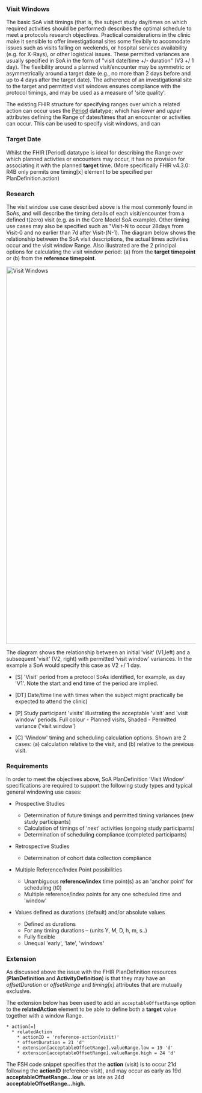 ### Visit Windows

The basic SoA visit timings (that is, the subject study day/times on which required activities should be performed) describes the optimal schedule to meet a protocols research objectives. Practical considerations in the clinic make it sensible to offer investigational sites some flexibily to accomodate issues such as visits falling on weekends, or hospital services availability (e.g. for X-Rays), or other logistical issues. These permitted variances are usually specified in SoA in the form of "visit date/time +/- duration" (V3 +/ 1 day). The flexibility around a planned visit/encounter may be symmetric or asymmetrically around a target date (e.g., no more than 2 days before and up to 4 days after the target date).  The adherence of an investigational site to the target and permitted visit windows ensures compliance with the protocol timings, and may be used as a measure of 'site quality'.

The existing FHIR structure for specifying ranges over which a related action can occur uses the [Period](https://hl7.org/fhir/datatypes.html#Period) datatype; which has _lower_ and _upper_ attributes defining the Range of dates/times that an encounter or activities can occur.  This can be used to specify visit windows, and can 

### Target Date

Whilst the FHIR [Period] datatype is ideal for describing the Range over which planned activties or encounters may occur, it has no provision for associating it with the planned **target** time. (More specifically FHIR v4.3.0: R4B only permits one timing[x] element to be specified per PlanDefinition.action) 

### Research

The visit window use case described above is the most commonly found in SoAs, and will describe the timing details of each visit/encounter from a defined t(zero) visit (e.g. as in the Core Model SoA example). Other timing use cases may also be specified such as "Visit-N to occur 28days from Visit-0 and no earlier than 7d after Visit-(N-1). The diagram below shows the relationship between the SoA visit descriptions, the actual times activities occur and the visit window Range. Also illustrated are the 2 principal options for calculating the visit window period:  (a) from the **target timepoint** or (b) from the **reference timepoint**.    

<img src="visit-window-research.png" alt="Visit Windows" width="1000px" style="float:none; margin: 0px 0px 0px 0px;" />

The diagram shows the relationship between an initial 'visit' (V1,left) and a subsequent 'visit' (V2, right) with permitted 'visit window' variances.  In the example a SoA would specify this case as V2 +/ 1 day.

* [S] 'Visit' period from a protocol SoAs identified, for example, as day 'V1'. Note the start and end time of the period are implied.  

* [DT] Date/time line with times when the subject might practically be expected to attend the clinic) 

* [P] Study participant 'visits' illustrating the acceptable 'visit' and 'visit window' periods. Full colour - Planned visits, Shaded - Permitted variance ('visit window') 

* [C] 'Window' timing and scheduling calculation options. Shown are 2 cases: (a) calculation relative to the visit, and (b) relative to the previous visit.  


### Requirements

In order to meet the objectives above, SoA PlanDefinition 'Visit Window' specifications are required to support the following study types and typical general windowing use cases​:

* Prospective Studies​
  * Determination of future timings and permitted timing variances (new study participants)​
  * Calculation of timings of ‘next’ activities (ongoing study participants)​
  * Determination of scheduling compliance (completed participants)​

* Retrospective​ Studies
  * Determination of cohort data collection compliance​
    
* Multiple Reference/Index Point possibilities​
  * Unambiguous **reference/index** time point(s) as an 'anchor point' for scheduling (t0)​
  * Multiple reference/index points for any one scheduled time and 'window'​
  
* Values defined as durations (default) and/or absolute values
  * Defined as durations ​
  * For any timing durations – (units Y, M, D, h, m, s..)​
  * Fully flexible ​
  * Unequal 'early', 'late', 'windows'

### Extension

As discussed above the issue with the FHIR PlanDefinition resources (__PlanDefinition__ and __ActivityDefinition__) is that they may have an _offsetDuration_ or _offsetRange_ and _timing[x]_ attributes that are mutually exclusive.  

The extension below has been used to add an `acceptableOffsetRange` option to the __relatedAction__ element to be able to define both a **target** value together with a window Range.


```
* action[=]
  * relatedAction
    * actionID = 'reference-action(visit)'
    * offsetDuration = 21 'd'
    * extension[acceptableOffsetRange].valueRange.low = 19 'd'
    * extension[acceptableOffsetRange].valueRange.high = 24 'd'
```


The FSH code snippet specifies that the **action** (visit) is to occur 21d following the **actionID** (reference-visit), and may occur as early as 19d **acceptableOffsetRange...low** or as late as 24d **acceptableOffsetRange...high**.  